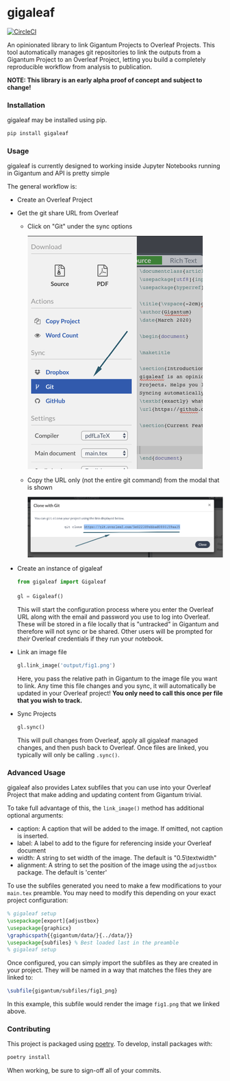 # gigaleaf
[![CircleCI](https://circleci.com/gh/gigantum/gigaleaf/tree/master.svg?style=svg)](https://circleci.com/gh/gigantum/gigaleaf/tree/master)

An opinionated library to link Gigantum Projects to Overleaf Projects. This tool automatically manages git repositories
to link the outputs from a Gigantum Project to an Overleaf Project, letting you build a completely reproducible 
workflow from analysis to publication.

**NOTE: This library is an early alpha proof of concept and subject to change!**


### Installation
gigaleaf may be installed using pip.

```bash
pip install gigaleaf
```

### Usage

gigaleaf is currently designed to working inside Jupyter Notebooks running in Gigantum and API is pretty simple

The general workflow is:

* Create an Overleaf Project
  
* Get the git share URL from Overleaf
  * Click on "Git" under the sync options
    
    ![Git Share Link](./imgs/git_link.png)
    
  * Copy the URL only (not the entire git command) from the modal that is shown
    
    ![Git Share Link](./imgs/git_link_modal.png)

* Create an instance of gigaleaf

  ```python
  from gigaleaf import Gigaleaf
  
  gl = Gigaleaf()
  ```
  
  This will start the configuration process where you enter the Overleaf URL along with
  the email and password you use to log into Overleaf. These will be stored in a file locally that is "untracked" in 
  Gigantum and therefore will not sync or be shared. Other users will be prompted for _their_ Overleaf credentials if
  they run your notebook.
  
* Link an image file

  ```python
  gl.link_image('output/fig1.png')
  ```
  
  Here, you pass the relative path in Gigantum to the image file you want to link. Any time this file changes and you
  sync, it will automatically be updated in your Overleaf project! **You only need to call this once per file that you 
  wish to track.**
  
* Sync Projects

  ```python
  gl.sync()
  ```
  
  This will pull changes from Overleaf, apply all gigaleaf managed changes, and then push back to Overleaf. Once files
  are linked, you typically will only be calling `.sync()`.

### Advanced Usage

gigaleaf also provides Latex subfiles that you can use into your Overleaf Project that make adding and updating content
from Gigantum trivial. 

To take full advantage of this, the `link_image()` method has additional optional arguments:

* caption: A caption that will be added to the image. If omitted, not caption is inserted.
* label: A label to add to the figure for referencing inside your Overleaf document
* width: A string to set width of the image. The default is "0.5\\textwidth"
* alignment: A string to set the position of the image using the `adjustbox` package. The default is 'center'

To use the subfiles generated you need to make a few modifications to your `main.tex` preamble. You may need to modify
this depending on your exact project configuration:

```latex
% gigaleaf setup
\usepackage[export]{adjustbox}
\usepackage{graphicx}
\graphicspath{{gigantum/data/}{../data/}}
\usepackage{subfiles} % Best loaded last in the preamble
% gigaleaf setup
```

Once configured, you can simply import the subfiles as they are created in your project. They will be named in a way
that matches the files they are linked to:

```latex
\subfile{gigantum/subfiles/fig1_png}
```

In this example, this subfile would render the image `fig1.png` that we linked above.


### Contributing

This project is packaged using [poetry](https://python-poetry.org/). To develop, install packages with:

```bash
poetry install
```

When working, be sure to sign-off all of your commits.
